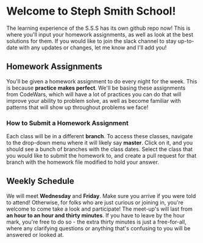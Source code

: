 # Welcome to Steph Smith School!
The learning experience of the S.S.S has its own github repo now! This is where you'll input your homework assignments, as well as look at the best solutions for them. If you would like to join the slack channel to stay up-to-date with any updates or changes, let me know and I'll add you!



## Homework Assignments
You'll be given a homework assignment to do every night for the week. This is because **practice makes perfect**. We'll be basing these assignments from CodeWars, which will have a lot of practices you can do that will improve your ability to problem solve, as well as become familiar with patterns that will show up throughout problems we face!


### How to Submit a Homework Assignment
Each class will be in a different **branch**. To access these classes, navigate to the drop-down menu where it will likely say **master**. Click on it, and you should see a bunch of branches with the class dates. Select the class that you would like to submit the homework to, and create a pull request for that branch with the homework file modified to hold your answer.


## Weekly Schedule
We will meet **Wednesday** and **Friday**. Make sure you arrive if you were told to attend! Otherwise, for folks who are just curious or joining in, you're welcome to come take a look and participate! The meet-up's will last from **an hour to an hour and thirty minutes**. If you have to leave by the hour mark, you're free to do so - the extra thirty minutes is just a free-for-all, where any clarifying questions or anything that's confusing to you will be answered or looked at.
